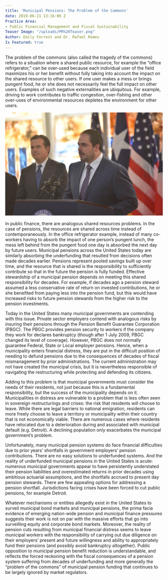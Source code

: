 ```yaml
---
title: 'Municipal Pensions: The Problem of the Commons'
date: 2019-06-21 13:16:00 Z
Practice Area:
- Public Financial Management and Fiscal Sustainability
Teaser Image: "/uploads/PR%20Teaser.png"
Author: Emily Forrest and Dr. Rafael Romeu
Is Featured: true
---
```


The problem of the commons (also called the tragedy of the commons) refers to a situation where a shared public resource, for example the “office refrigerator,” can be over-used because each individual user of the field maximizes his or her benefit without fully taking into account the impact on the shared resource to other users. If one user makes a mess or brings pungent food, he or she does not necessarily feel the full impact on other users. Examples of such negative externalities are ubiquitous. For example, driving to work contributes to traffic congestion, over-fishing and other over-uses of environmental resources depletes the environment for other users. 

![PR 1.jpg](/uploads/PR%201.jpg)

In public finance, there are analogous shared resources problems. In the case of pensions, the resources are shared across time instead of contemporaneously. In the office refrigerator example, instead of many co-workers having to absorb the impact of one person’s pungent lunch, the mess left behind from the pungent food one day is absorbed the next day by future users. Municipal pensions across the United States today are similarly absorbing the underfunding that resulted from decisions often made decades earlier. Pensions represent pooled savings built up over time, and the resource that is shared is the responsibility to sufficiently contribute so that in the future the pension is fully funded. Effective stewardship of a municipal pension depends on meeting this shared responsibility for decades. For example, if decades ago a pension steward assumed a less conservative rate of return on invested contributions, he or she benefited from paying less into the pension fund, but this would have increased risks to future pension stewards from the higher risk to the pension investments. 

Today in the United States many municipal governments are contending with this issue. Private sector employers contend with analogous risks by insuring their pensions through the Pension Benefit Guarantee Corporation (PBGC). The PBGC provides pension security to workers if the company they work for declares bankruptcy (though after 1 July 2009, PBGC changed its level of coverage). However, PBGC does not normally guarantee Federal, State or Local employer pensions. Hence, when a municipality enters financial distress, they are put in the difficult position of needing to defund pensions due to the consequences of decades of fiscal mismanagement by prior administrations.  The current administration may not have created the municipal crisis, but it is nevertheless responsible of navigating the restructuring while protecting and defending its citizens.  

Adding to this problem is that municipal governments must consider the needs of their residents, not just because this is a fundamental responsibility, but the success of the municipality depends on it. Municipalities in distress are vulnerable to a problem that is less often seen in sovereign restructurings and crises: the risk that residents will choose to leave.  While there are legal barriers to national emigration, residents can more freely choose to leave a territory or municipality within their country that is not economically viable. There are numerous cases where residents have relocated due to a deterioration during and associated with municipal default (e.g. Detroit). A declining population only exacerbates the municipal government’s problem. 

Unfortunately, many municipal pension systems do face financial difficulties due to prior years’ shortfalls in government employers’ pension contributions. There are no easy solutions to underfunded systems. And the reality of underfunded municipal pensions in the United States is acute: numerous municipal governments appear to have persistently understated their pension liabilities and overestimated returns in prior decades using ambitious actuarial assumptions, and the shortfalls accrued to present day pension stewards. There are few appealing options for addressing a pension shortfall. Jurisdictions facing crises have been forced to cut public pensions, for example Detroit.  

Whatever mechanisms or entities allegedly exist in the United States to surveil municipal bond markets and municipal pensions, the prima facia evidence of emerging nation-wide pension and municipal finance pressures suggests their work is not on par with the massive efforts that go into surveilling equity and corporate bond markets. Moreover, the reality of pension cuts resulting from municipal financial distress seems to leave municipal workers with the responsibility of carrying out due diligence on their employers’ present and future willingness and ability to appropriately fund their pensions (and possibly avoid bankruptcy altogether). Public opposition to municipal pension benefit reduction is understandable, and reflects the forced reckoning with the fiscal consequences of a pension system suffering from decades of underfunding and more generally the “problem of the commons” of municipal pension funding that continues to be largely ignored by market regulators. 